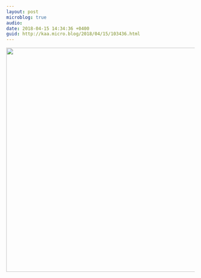 ```yaml
---
layout: post
microblog: true
audio: 
date: 2018-04-15 14:34:36 +0400
guid: http://kaa.micro.blog/2018/04/15/103436.html
---
```



<img src="http://www.kaa.bz/uploads/2018/3e4d5a2e51.jpg" width="600" height="600" />
